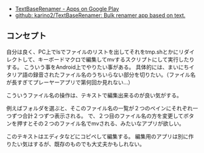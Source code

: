 - [TextBaseRenamer - Apps on Google Play](https://play.google.com/store/apps/details?id=io.github.karino2.textbaserenamer)
- [github: karino2/TextBaseRenamer: Bulk renamer app based on text.](https://github.com/karino2/TextBaseRenamer)

## コンセプト

自分は良く、PC上でlsでファイルのリストを出してそれをtmp.shとかにリダイレクトして、キーボードマクロで編集してmvするスクリプトにして実行したりする。
こういう事をAndroid上でやりたい事がある。
具体的には、まいにちイタリア語の録音されたファイル名のうちいらない部分を切りたい。（ファイル名が長すぎてプレーヤーアプリで第何回か見れない…）

こういうファイル名の操作は、テキストで編集出来るのが良い気がする。

例えばフォルダを選ぶと、そこのファイル名の一覧が２つのペインにそれぞれ一つずつ合計２つずつ表示される。
で、２つ目のファイル名の方を変更してボタンを押すとその２つのファイル名でmvされる、みたいなアプリが欲しい。

このテキストはエディタなどにコピペして編集する。
編集用のアプリは別に作りたい気はするが、既存のものでも大丈夫かもしれない。
